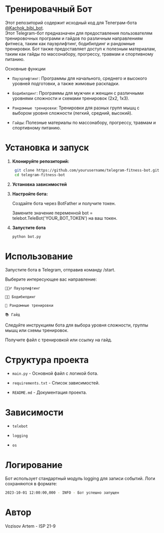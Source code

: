 # Тренировачный Бот
Этот репозиторий содержит исходный код для Телеграм-бота [@Kachok_bibi_bot](http://t.me/Kachok_bibi_bot).  
Этот Telegram-бот предназначен для предоставления пользователям тренировочных программ и гайдов по различным направлениям фитнеса, таким как пауэрлифтинг, бодибилдинг и рандомные тренировки. Бот также предоставляет доступ к полезным материалам, таким как гайды по массонабору, прогрессу, травмам и спортивному питанию.

Основные функции
* ```Пауэрлифтинг```: Программы для начального, среднего и высокого уровней подготовки, а также жимовые раскладки.

* ```Бодибилдинг```: Программы для мужчин и женщин с различными уровнями сложности и схемами тренировок (2х2, 1х3).

* ```Рандомные тренировки```: Тренировки для разных групп мышц с выбором уровня сложности (легкий, средний, высокий).

* ```Гайды```: Полезные материалы по массонабору, прогрессу, травмам и спортивному питанию.

# Установка и запуск

1. **Клонируйте репозиторий:**

   ```bash
    git clone https://github.com/yourusername/telegram-fitness-bot.git
    cd telegram-fitness-bot
   ```
2. **Установка зависимостей**

   
3. **Настройте бота:**
   
    Создайте бота через BotFather и получите токен.

    Замените значение переменной bot = telebot.TeleBot('YOUR_BOT_TOKEN') на ваш токен.

4. **Запустите бота**

   ```bash
   python bot.py
   ```

# Использование
Запустите бота в Telegram, отправив команду /start.

Выберите интересующее вас направление:

```🏋🏻‍♂️ Пауэрлифтинг```

```💪🏻 Бодибилдинг```

```🎲 Рандомные тренировки```

```📚 Гайд```

Следуйте инструкциям бота для выбора уровня сложности, группы мышц или схемы тренировок.

Получите файл с тренировкой или ссылку на гайд.

# Структура проекта

* ```main.py``` - Основной файл с логикой бота.

* ```requirements.txt``` - Список зависимостей.

* ```README.md``` - Документация проекта.

# Зависимости

* ```telebot```

* ```logging```
 
* ```os```

# Логирование

Бот использует стандартный модуль logging для записи событий. Логи сохраняются в формате:

```bash
2023-10-01 12:00:00,000 - INFO - Бот успешно запущен
```

# Автор

Vozisov Artem - ISP 21-9


















